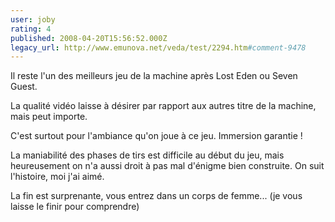 ```yaml
---
user: joby
rating: 4
published: 2008-04-20T15:56:52.000Z
legacy_url: http://www.emunova.net/veda/test/2294.htm#comment-9478
---
```

Il reste l'un des meilleurs jeu de la machine après Lost Eden ou Seven Guest.

La qualité vidéo laisse à désirer par rapport aux autres titre de la machine, mais peut importe.

C'est surtout pour l'ambiance qu'on joue à ce jeu. Immersion garantie !

La maniabilité des phases de tirs est difficile au début du jeu, mais heureusement on n'a aussi droit à pas mal d'énigme bien construite. On suit l'histoire, moi j'ai aimé.

La fin est surprenante, vous entrez dans un corps de femme... (je vous laisse le finir pour comprendre)